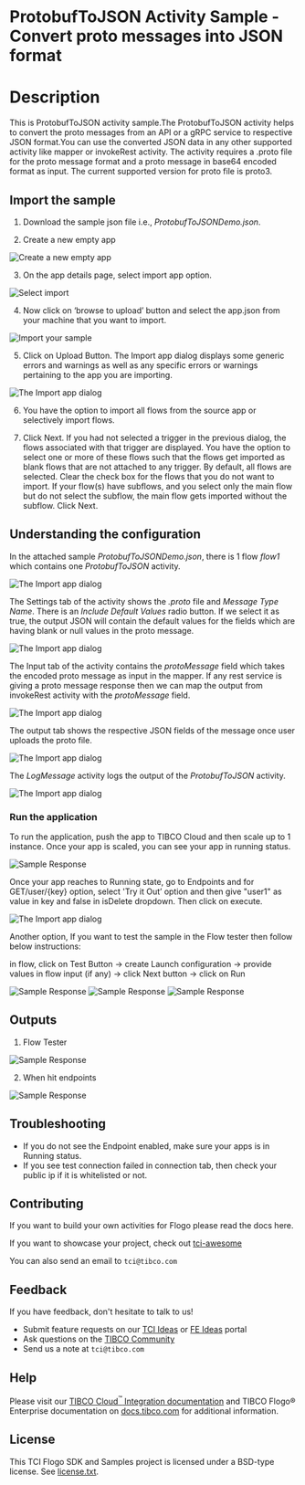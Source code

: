 # ProtobufToJSON Activity Sample - Convert proto messages into JSON format

# Description

This is ProtobufToJSON activity sample.The ProtobufToJSON activity helps to convert the proto messages from an API or a gRPC service to respective JSON format.You can use the converted JSON data in any other supported activity like mapper or invokeRest activity. The activity requires a .proto file for the proto message format and a proto message in base64 encoded format as input. The current supported version for proto file is proto3. 



## Import the sample
1. Download the sample json file i.e., *ProtobufToJSONDemo.json*.

2. Create a new empty app

![Create a new empty app](../import-screenshots/2.png)

3. On the app details page, select import app option.

![Select import](../import-screenshots/3.png)

4. Now click on ‘browse to upload’ button and select the app.json from your machine that you want to import.

![Import your sample](../import-screenshots/4.png)

5. Click on Upload Button. The Import app dialog displays some generic errors and warnings as well as any specific errors or warnings pertaining to the app you are importing.

![The Import app dialog](../import-screenshots/5.png)

6. You have the option to import all flows from the source app or selectively import flows.

7.  Click Next. If you had not selected a trigger in the previous dialog, the flows associated with that trigger are displayed. You have the option to select one or more of these flows such that the flows get imported as blank flows that are not attached to any trigger. By default, all flows are selected. Clear the check box for the flows that you do not want to import. If your flow(s) have subflows, and you select only the main flow but do not select the subflow, the main flow gets imported without the subflow. Click Next.



## Understanding the configuration

In the attached sample *ProtobufToJSONDemo.json*, there is 1 flow *flow1* which contains one *ProtobufToJSON* activity.

![The Import app dialog](../import-screenshots/protobufToJSON/1_flowdetails.png)

The Settings tab of the activity shows the *.proto* file and *Message Type Name*. There is an *Include Default Values* radio button. If we select it as true, the output JSON will contain the default values for the fields which are having blank or null values in the proto message.  

![The Import app dialog](../import-screenshots/protobufToJSON/2_settingstab.png)


The Input tab of the activity contains the *protoMessage* field which takes the encoded proto message as input in the mapper. If any rest service is giving a proto message response then we can map the output from invokeRest activity with the *protoMessage* field.

![The Import app dialog](../import-screenshots/protobufToJSON/3_inputtab.png)


The output tab shows the respective JSON fields of the message once user uploads the proto file.

![The Import app dialog](../import-screenshots/protobufToJSON/4_outputTab.png)


The *LogMessage* activity logs the output of the *ProtobufToJSON* activity.

![The Import app dialog](../import-screenshots/protobufToJSON/5-logmessage.png)




### Run the application

To run the application, push the app to TIBCO Cloud and then scale up to 1 instance. Once your app is scaled, you can see your app in running status.

![Sample Response](../import-screenshots/ScaleInstance.png)


Once your app reaches to Running state, go to Endpoints and for GET/user/{key} option, select 'Try it Out’ option and then give "user1" as value in key and false in isDelete dropdown. Then click on execute.

![The Import app dialog](../import-screenshots/protobufToJSON/5-logmessage.png)

Another option, If you want to test the sample in the Flow tester then follow below instructions:
 
in flow, click on Test Button -> create Launch configuration -> provide values in flow input (if any) -> click Next button -> click on Run

![Sample Response](../import-screenshots/1_launchconfig.png)
![Sample Response](../import-screenshots/2_launchconfig.png)
![Sample Response](../import-screenshots/3_valuesLaunchConfig.png)


## Outputs

1. Flow Tester

![Sample Response](../import-screenshots/4_testeroutput.png)


2. When hit endpoints

![Sample Response](../import-screenshots/2_user1Info.png)


## Troubleshooting

* If you do not see the Endpoint enabled, make sure your apps is in Running status.
* If you see test connection failed in connection tab, then check your public ip if it is whitelisted or not.

## Contributing
If you want to build your own activities for Flogo please read the docs here.

If you want to showcase your project, check out [tci-awesome](https://github.com/TIBCOSoftware/tci-awesome)

You can also send an email to `tci@tibco.com`

## Feedback
If you have feedback, don't hesitate to talk to us!

* Submit feature requests on our [TCI Ideas](https://ideas.tibco.com/?project=TCI) or [FE Ideas](https://ideas.tibco.com/?project=FE) portal
* Ask questions on the [TIBCO Community](https://community.tibco.com/answers/product/344006)
* Send us a note at `tci@tibco.com`

## Help
Please visit our [TIBCO Cloud<sup>&trade;</sup> Integration documentation](https://integration.cloud.tibco.com/docs/) and TIBCO Flogo® Enterprise documentation on [docs.tibco.com](https://docs.tibco.com/) for additional information.

## License
This TCI Flogo SDK and Samples project is licensed under a BSD-type license. See [license.txt](license.txt).










